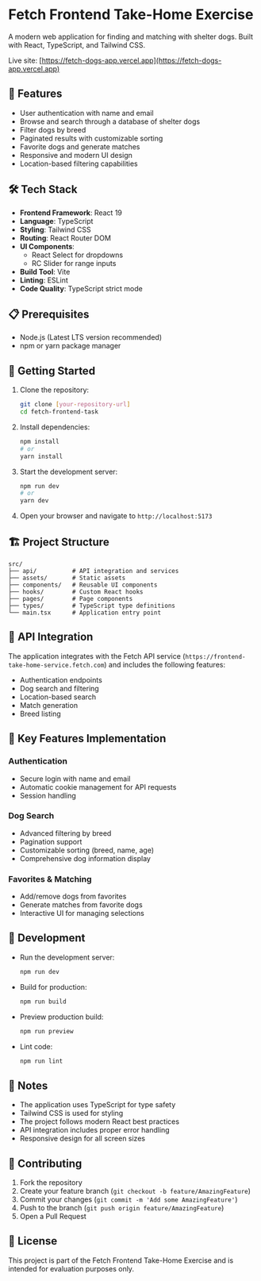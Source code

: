 # Fetch Frontend Take-Home Exercise

A modern web application for finding and matching with shelter dogs. Built with React, TypeScript, and Tailwind CSS.

Live site: [https://fetch-dogs-app.vercel.app](https://fetch-dogs-app.vercel.app)


## 🚀 Features

- User authentication with name and email
- Browse and search through a database of shelter dogs
- Filter dogs by breed
- Paginated results with customizable sorting
- Favorite dogs and generate matches
- Responsive and modern UI design
- Location-based filtering capabilities

## 🛠️ Tech Stack

- **Frontend Framework**: React 19
- **Language**: TypeScript
- **Styling**: Tailwind CSS
- **Routing**: React Router DOM
- **UI Components**: 
  - React Select for dropdowns
  - RC Slider for range inputs
- **Build Tool**: Vite
- **Linting**: ESLint
- **Code Quality**: TypeScript strict mode

## 📋 Prerequisites

- Node.js (Latest LTS version recommended)
- npm or yarn package manager

## 🚀 Getting Started

1. Clone the repository:
   ```bash
   git clone [your-repository-url]
   cd fetch-frontend-task
   ```

2. Install dependencies:
   ```bash
   npm install
   # or
   yarn install
   ```

3. Start the development server:
   ```bash
   npm run dev
   # or
   yarn dev
   ```

4. Open your browser and navigate to `http://localhost:5173`

## 🏗️ Project Structure

```
src/
├── api/          # API integration and services
├── assets/       # Static assets
├── components/   # Reusable UI components
├── hooks/        # Custom React hooks
├── pages/        # Page components
├── types/        # TypeScript type definitions
└── main.tsx      # Application entry point
```

## 🔑 API Integration

The application integrates with the Fetch API service (`https://frontend-take-home-service.fetch.com`) and includes the following features:

- Authentication endpoints
- Dog search and filtering
- Location-based search
- Match generation
- Breed listing

## 🎯 Key Features Implementation

### Authentication
- Secure login with name and email
- Automatic cookie management for API requests
- Session handling

### Dog Search
- Advanced filtering by breed
- Pagination support
- Customizable sorting (breed, name, age)
- Comprehensive dog information display

### Favorites & Matching
- Add/remove dogs from favorites
- Generate matches from favorite dogs
- Interactive UI for managing selections

## 🧪 Development

- Run the development server:
  ```bash
  npm run dev
  ```

- Build for production:
  ```bash
  npm run build
  ```

- Preview production build:
  ```bash
  npm run preview
  ```

- Lint code:
  ```bash
  npm run lint
  ```

## 📝 Notes

- The application uses TypeScript for type safety
- Tailwind CSS is used for styling
- The project follows modern React best practices
- API integration includes proper error handling
- Responsive design for all screen sizes

## 🤝 Contributing

1. Fork the repository
2. Create your feature branch (`git checkout -b feature/AmazingFeature`)
3. Commit your changes (`git commit -m 'Add some AmazingFeature'`)
4. Push to the branch (`git push origin feature/AmazingFeature`)
5. Open a Pull Request

## 📄 License

This project is part of the Fetch Frontend Take-Home Exercise and is intended for evaluation purposes only.
